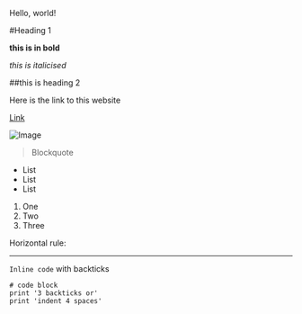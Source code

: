 Hello, world!


#Heading 1


**this is in bold**


*this is italicised*


##this is heading 2


Here is the link to this website

[Link](https://sidhantsinghvi.github.io/cse15l-lab-reports/) 

![Image](https://www.google.com/url?sa=i&url=https%3A%2F%2Fwww.facebook.com%2Frandomimagesbr%2F&psig=AOvVaw2RzpiEkZBrPWV3bvE1j6Xf&ust=1680824614036000&source=images&cd=vfe&ved=0CA4QjRxqFwoTCPjm8OH1k_4CFQAAAAAdAAAAABAE)

> Blockquote


* List
* List
* List


1. One
2. Two
3. Three

Horizontal rule:

---

`Inline code` with backticks

```
# code block
print '3 backticks or'
print 'indent 4 spaces'
```
